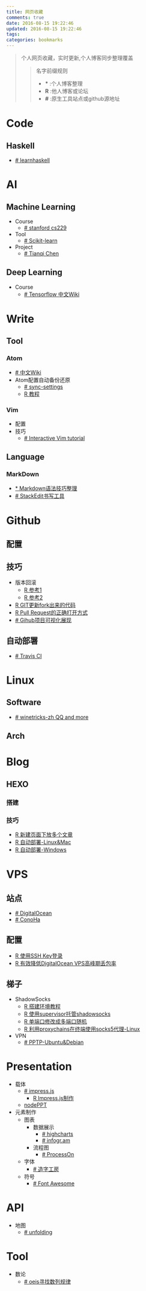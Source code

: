 ```yaml
---
title: 网页收藏
comments: true
date: 2016-08-15 19:22:46
updated: 2016-08-15 19:22:46
tags:
categories: bookmarks
---
```


> 个人网页收藏，实时更新,个人博客同步整理覆盖
>
> > 名字前缀规则  
> > - **\*** :个人博客整理
> > - **R** :他人博客或论坛
> > - **#** :原生工具站点或github源地址
<!-- more -->

# Code
## Haskell
- [# learnhaskell](https://github.com/bitemyapp/learnhaskell)

# AI
## Machine Learning
- Course
  - [# stanford cs229](http://cs229.stanford.edu/materials.html)
- Tool
  - [# Scikit-learn](http://scikit-learn.org/)
- Project
  - [# Tianqi Chen](http://homes.cs.washington.edu/~tqchen/)

## Deep Learning
- Course
  - [# Tensorflow 中文Wiki](http://wiki.jikexueyuan.com/project/tensorflow-zh/)

# Write
## Tool
### Atom
- [# 中文Wiki](http://wiki.jikexueyuan.com/project/atom/)
- Atom配置自动备份还原
  - [# sync-settings](https://atom.io/packages/sync-settings)
  - [R 教程](http://www.07net01.com/2015/08/893825.html)

### Vim
- 配置
- 技巧
  - [# Interactive Vim tutorial](http://www.openvim.com/)

## Language
### MarkDown
- [\* Markdown语法技巧整理](http://moonfoam.github.io/2016/06/07/Markdown%E8%AF%AD%E6%B3%95%E6%8A%80%E5%B7%A7%E6%95%B4%E7%90%86/)
- [# StackEdit书写工具](https://stackedit.io/editor)

# Github
## 配置

## 技巧
- 版本回滚
  - [R 参考1](http://www.fwolf.com/blog/post/441)
  - [R 参考2](http://ruby-china.org/topics/11637)
- [R GIT更新fork出来的代码](http://blog.sina.com.cn/s/blog_411fed0c0102vhlb.html)
- [R Pull Request的正确打开方式](http://blog.csdn.net/zhangdaiscott/article/details/17438153)
- [# Gihub项目可视化展现](http://codeology.braintreepayments.com/featured)

## 自动部署
- [# Travis CI](https://travis-ci.org)

# Linux
## Software
- [# winetricks-zh QQ and more](https://github.com/hillwoodroc/winetricks-zh)

## Arch

# Blog
## HEXO
### 搭建

### 技巧
- [R 新建页面下放多个文章](http://www.zhihu.com/question/33324071)
- [R 自动部署-Linux&Mac](http://www.jianshu.com/p/7f05b452fd3a)
- [R 自动部署-Windows](http://www.jianshu.com/p/fff7b3384f46)

# VPS
## 站点
- [# DigitalOcean](https://www.digitalocean.com/)
- [# ConoHa](https://www.conoha.jp/conoha/)

## 配置
- [R 使用SSH Key登录](http://www.duoluodeyu.com/1114.html)
- [R 有效降低DigitalOcean VPS高峰期丢包率](https://typeblog.net/net-speeder-to-improve-shadowsocks/)

## 梯子
- ShadowSocks
  - [R 搭建环境教程](https://blog.phpgao.com/shadowsocks_on_linux.html)
  - [R 使用supervisor托管shadowsocks](https://blog.phpgao.com/supervisor_shadowsocks.html)
  - [R 单端口修改成多端口随机](http://tieba.baidu.com/p/3733566612)
  - [R 利用proxychains在终端使用socks5代理-Linux](http://www.tuicool.com/articles/rUNFF3)
- VPN
  - [# PPTP-Ubuntu&Debian](https://github.com/viljoviitanen/setup-simple-pptp-vpn)

# Presentation
- 载体
  - [# impress.js](https://github.com/impress/impress.js)
    - [R Impress.js制作](https://segmentfault.com/a/1190000002677883)
  - [nodePPT](https://github.com/ksky521/nodePPT)
- 元素制作
  - 图表
    - 数据展示
      - [# highcharts](http://www.highcharts.com/)
      - [# infogr.am](https://infogr.am/)
    - 流程图
      - [# ProcessOn](https://processon.com/)
  - 字体
    - [# 造字工房](http://www.makefont.com/)
  - 符号
    - [# Font Awesome](http://fontawesome.io/)
# API
- 地图
  - [# unfolding ](http://unfoldingmaps.org/tutorials/mapprovider-and-tiles.html)

# Tool
- 数论
  - [# oeis寻找数列规律](https://oeis.org/)

